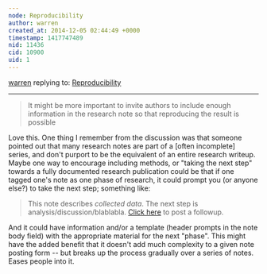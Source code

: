 ```yaml
---
node: Reproducibility
author: warren
created_at: 2014-12-05 02:44:49 +0000
timestamp: 1417747489
nid: 11436
cid: 10900
uid: 1
---
```




[warren](../profile/warren) replying to: [Reproducibility](../notes/cfastie/12-05-2014/reproducibility)

----
> It might be more important to invite authors to include enough information in the research note so that reproducing the result is possible

Love this. One thing I remember from the discussion was that someone pointed out that many research notes are part of a [often incomplete] series, and don't purport to be the equivalent of an entire research writeup. Maybe one way to encourage including methods, or "taking the next step" towards a fully documented research publication could be that if one tagged one's note as one phase of research, it could prompt you (or anyone else?) to take the next step; something like:

> This note describes _collected data_. The next step is analysis/discussion/blablabla. <a href="">Click here</a> to post a followup. 

And it could have information and/or a template (header prompts in the note body field) with the appropriate material for the next "phase". This might have the added benefit that it doesn't add much complexity to a given note posting form -- but breaks up the process gradually over a series of notes. Eases people into it. 